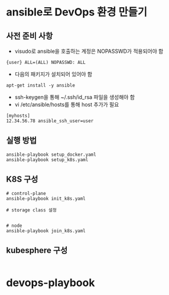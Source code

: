 # ansible로 DevOps 환경 만들기


## 사전 준비 사항
- visudo로 ansible을 호출하는 계정은 NOPASSWD가 적용되어야 함
```
{user} ALL=(ALL) NOPASSWD: ALL
```
- 다음의 패키지가 설치되어 있어야 함
```
apt-get install -y ansible
```
- ssh-keygen을 통해 ~/.ssh/id_rsa 파일을 생성해야 함
-  vi /etc/ansible/hosts를 통해 host 추가가 필요
```
[myhosts]
12.34.56.78 ansible_ssh_user=user
```

## 실행 방법
```
ansible-playbook setup_docker.yaml 
ansible-playbook setup_k8s.yaml 
```


## K8S 구성
```
# control-plane
ansible-playbook init_k8s.yaml 

# storage class 설정


# node
ansible-playbook join_k8s.yaml
```

## kubesphere 구성
```

```

# devops-playbook
